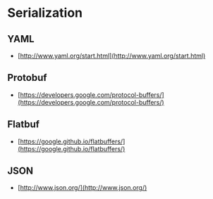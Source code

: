 # Serialization

## YAML

- [http://www.yaml.org/start.html](http://www.yaml.org/start.html)

## Protobuf

- [https://developers.google.com/protocol-buffers/](https://developers.google.com/protocol-buffers/)

## Flatbuf

- [https://google.github.io/flatbuffers/](https://google.github.io/flatbuffers/)

## JSON

- [http://www.json.org/](http://www.json.org/)